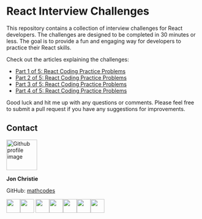 # React Interview Challenges

This repository contains a collection of interview challenges for React developers. The challenges are designed to be completed in 30 minutes or less. The goal is to provide a fun and engaging way for developers to practice their React skills.

Check out the articles explaining the challenges:
 - [Part 1 of 5: React Coding Practice Problems](https://jonchristie.hashnode.dev/part-1-of-5-react-coding-practice-problems)
 - [Part 2 of 5: React Coding Practice Problems](https://jonchristie.hashnode.dev/part-2-of-5-react-coding-practice-problems-1)
 - [Part 3 of 5: React Coding Practice Problems](https://jonchristie.hashnode.dev/part-3-of-5-react-coding-practice-problems)
 - [Part 4 of 5: React Coding Practice Problems](https://jonchristie.hashnode.dev/part-4-of-5-react-coding-practice-problems)

Good luck and hit me up with any questions or comments. Please feel free to submit a pull request if you have any suggestions for improvements.

## Contact
<img src="https://avatars0.githubusercontent.com/u/17928947?v=4" alt="Github profile image" width="80px" height="80px" />

__Jon Christie__

GitHub: [mathcodes](https://github.com/mathcodes)

[<code><img width="36px" src="https://img.icons8.com/color/48/000000/linkedin.png"/></code>](https://www.linkedin.com/jonchristie)[<code><img width="36" src="https://img.icons8.com/color/48/000000/twitter--v2.png"/></code>](https://twitter.com/jCircle9) [<code><img width="36" src="https://img.icons8.com/color/48/000000/youtube-play.png"/></code>](https://www.youtube.com/channel/UC5GFnN-lv8Yuqc9O3b79k6g)[<code><img width="36" src="https://img.icons8.com/color/48/000000/facebook.png"/></code>](https://www.facebook.com/jonpchristie)[<code><img width="36" src="https://img.icons8.com/color/48/000000/instagram-new--v2.png"/></code>](https://www.instagram.com/fullstack11235)[<code><img width="36" src="https://img.icons8.com/color/48/000000/soundcloud.png"/></code>](https://soundcloud.com/jonchristie#/)[<code><img width="36" src="https://img.icons8.com/color/48/000000/spotify--v1.png"/></code>](https://open.spotify.com/artist/07S7aLfxH70VAX64g1WuFw?si=tlOj1OMBRLm-y4sY8Lox3Q)
